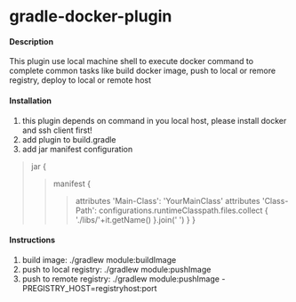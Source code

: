 # gradle-docker-plugin

#### Description
 This plugin use local machine shell to execute docker command to
 complete common tasks like build docker image, push to local or remore registry, deploy to local or remote host

#### Installation

1. this plugin depends on command in you local host, please install docker and ssh client first!
2. add plugin to build.gradle
3. add jar manifest configuration
>jar {
>> manifest {
>>>  attributes 'Main-Class': 'YourMainClass'
>>>  attributes 'Class-Path': configurations.runtimeClasspath.files.collect { './libs/'+it.getName() }.join(' ')
>>}
>}

#### Instructions

1. build image:  ./gradlew module:buildImage
2. push to local registry: ./gradlew module:pushImage
3. push to remote registry: ./gradlew module:pushImage -PREGISTRY_HOST=registryhost:port 
